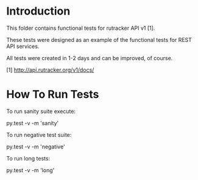 Introduction
============
This folder contains functional tests for rutracker API v1 [1].

These tests were designed as an example of the functional tests
for REST API services.

All tests were created in 1-2 days and can be improved, of course.

[1] http://api.rutracker.org/v1/docs/

How To Run Tests
================

To run sanity suite execute:

  py.test -v -m 'sanity'

To run negative test suite:

  py.test -v -m 'negative'

To run long tests:

  py.test -v -m 'long'
